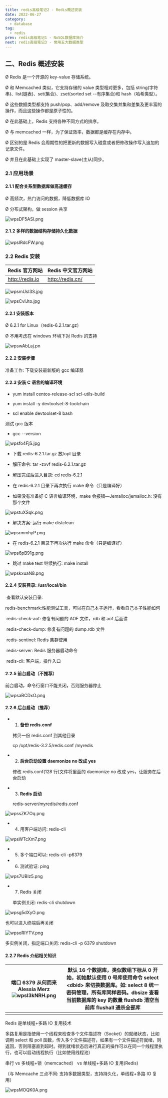 ```yaml
---
title: redis高级笔记2 - Redis概述安装
date: 2022-06-27
category:
  - database
tag:
  - redis
prev: redis高级笔记1 - NoSQL数据库简介
next: redis高级笔记3 - 常用五大数据类型
---
```


## 二、Redis 概述安装

Ø Redis 是一个开源的 key-value 存储系统。

Ø 和 Memcached 类似，它支持存储的 value 类型相对更多，包括 string(字符串)、list(链表)、set(集合)、zset(sorted set --有序集合)和 hash（哈希类型）。

Ø 这些数据类型都支持 push/pop、add/remove 及取交集并集和差集及更丰富的操作，而且这些操作都是原子性的。

Ø 在此基础上，Redis 支持各种不同方式的排序。

Ø 与 memcached 一样，为了保证效率，数据都是缓存在内存中。

Ø 区别的是 Redis 会周期性的把更新的数据写入磁盘或者把修改操作写入追加的记录文件。

Ø 并且在此基础上实现了 master-slave(主从)同步。

### 2.1 应用场景

#### 2.1.1 配合关系型数据库做高速缓存

Ø 高频次，热门访问的数据，降低数据库 IO

Ø 分布式架构，做 session 共享

![wpsDF5ASI.png](./images/wpsDF5ASI.png)

#### 2.1.2 多样的数据结构存储持久化数据

![wpsIRdcFW.png](./images/wpsIRdcFW.png)

### 2.2 Redis 安装

| Redis 官方网站    | Redis 中文官方网站 |
| ----------------- | ------------------ |
| <http://redis.io> | <http://redis.cn/> |

![wpsmUsI3S.jpg](./images/wpsmUsI3S.jpg)

![wpsCvIJto.jpg](./images/wpsCvIJto.jpg)

#### 2.2.1 安装版本

Ø 6.2.1 for Linux（redis-6.2.1.tar.gz）

Ø 不用考虑在 windows 环境下对 Redis 的支持

![wpswAbLaj.pn](./images/wpswAbLaj.png)

#### 2.2.2 安装步骤

准备工作: 下载安装最新版的 gcc 编译器

#### 2.2.3 安装 C 语言的编译环境

- yum install centos-release-scl scl-utils-build

- yum install -y devtoolset-8-toolchain

- scl enable devtoolset-8 bash

测试 gcc 版本

- gcc --version

![wpsfo4FjS.jpg](./images/wpsfo4FjS.jpg)

- 下载 redis-6.2.1.tar.gz 放/opt 目录

- 解压命令: tar -zxvf redis-6.2.1.tar.gz

- 解压完成后进入目录: cd redis-6.2.1

- 在 redis-6.2.1 目录下再次执行 make 命令（只是编译好）

- 如果没有准备好 C 语言编译环境，make 会报错—Jemalloc/jemalloc.h: 没有那个文件

![wpstuXSqk.png](./images/wpstuXSqk.png)

- 解决方案: 运行 make distclean

![wpsrmmhyP.png](./images/wpsrmmhyP.png)

- 在 redis-6.2.1 目录下再次执行 make 命令（只是编译好）

![wps6pB91g.png](./images/wps6pB91g.png)

- 跳过 make test 继续执行: make install

![wpskxuaN8.png](./images/wpskxuaN8.png)

#### 2.2.4 安装目录: /usr/local/bin

​ 查看默认安装目录:

​ redis-benchmark:性能测试工具，可以在自己本子运行，看看自己本子性能如何

​ redis-check-aof: 修复有问题的 AOF 文件，rdb 和 aof 后面讲

​ redis-check-dump: 修复有问题的 dump.rdb 文件

​ redis-sentinel: Redis 集群使用

​ redis-server: Redis 服务器启动命令

​ redis-cli: 客户端，操作入口

#### 2.2.5 前台启动（不推荐）

前台启动，命令行窗口不能关闭，否则服务器停止

![wpsaBCDxO.png](./images/wpsaBCDxO.png)

#### 2.2.6 后台启动（推荐）

- 1. **备份 redis.conf**

  拷贝一份 redis.conf 到其他目录

  cp /opt/redis-3.2.5/redis.conf /myredis

- 2. **后台启动设置 daemonize no 改成 yes**

  修改 redis.conf(128 行)文件将里面的 daemonize no 改成 yes，让服务在后台启动

- 3. **Redis 启动**

  redis-server/myredis/redis.conf

![wpssZK7Oq.png](./images/wpssZK7Oq.png)

- 4. 用客户端访问: redis-cli

![wpsWTcXm7.png](./images/wpsWTcXm7.png)

- 5. 多个端口可以: redis-cli -p6379

- 6. 测试验证: ping

![wps7UBIz5.png](./images/wps7UBIz5.png)

- 7. Redis 关闭

  单实例关闭: redis-cli shutdown

![wpsg5dXyO.png](./images/wpsg5dXyO.png)

也可以进入终端后再关闭

![wpsoRIYTV.png](./images/wpsoRIYTV.png)

多实例关闭，指定端口关闭: redis-cli -p 6379 shutdown

#### 2.2.7 Redis 介绍相关知识

| 端口 6379 从何而来 Alessia Merz![wpsI3kNRH.png](./images/wpsI3kNRH.png) | 默认 16 个数据库，类似数组下标从 0 开始，初始默认使用 0 号库使用命令 select \<dbid\> 来切换数据库。如: select 8 统一密码管理，所有库同样密码。dbsize 查看当前数据库的 key 的数量 flushdb 清空当前库 flushall 通杀全部库 |
| ----------------------------------------------------------------------- | ----------------------------------------------------------------------------------------------------------------------------------------------------------------------------------------------------------------------- |
|                                                                         |                                                                                                                                                                                                                         |

Redis 是单线程+多路 IO 复用技术

多路复用是指使用一个线程来检查多个文件描述符（Socket）的就绪状态，比如调用 select 和 poll 函数，传入多个文件描述符，如果有一个文件描述符就绪，则返回，否则阻塞直到超时。得到就绪状态后进行真正的操作可以在同一个线程里执行，也可以启动线程执行（比如使用线程池）

串行 vs 多线程+锁（memcached） vs 单线程+多路 IO 复用(Redis)

（与 Memcache 三点不同: 支持多数据类型，支持持久化，单线程+多路 IO 复用）

![wpsMOQK0A.png](./images/wpsMOQK0A.png)
